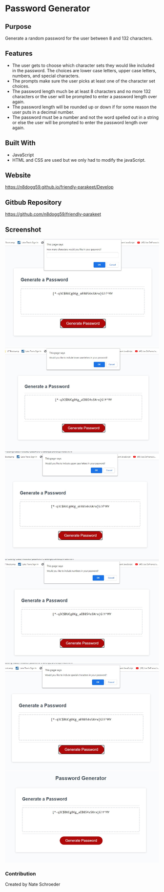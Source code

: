 # Password Generator 

## Purpose
Generate a random password for the user between 8 and 132 characters.

## Features
* The user gets to choose which character sets they would like included in the password.  The choices are lower case letters, upper case letters, numbers, and special characters.
* The prompts make sure the user picks at least one of the character set choices.
* The password length much be at least 8 characters and no more 132 characters or the user will be prompted to enter a password length over again.
* The password length will be rounded up or down if for some reason the user puts in a decimal number.
* The password must be a number and not the word spelled out in a string or else the user will be prompted to enter the password length over again.

## Built With
* JavaScript
* HTML and CSS are used but we only had to modify the javaScript.

## Website
https://n8dogg59.github.io/friendly-parakeet/Develop

## Gitbub Repository
https://github.com/n8dogg59/friendly-parakeet

## Screenshot
![](develop/lengthPrompt.jpg)
![](develop/lowerPrompt.jpg)
![](develop/upperPrompt.jpg)
![](develop/numberPrompt.jpg)
![](develop/charPrompt.jpg)
![](develop/finalpassword.jpg)

### Contribution
Created by Nate Schroeder